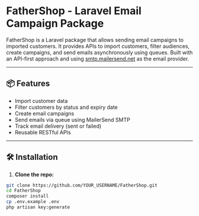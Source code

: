 # FatherShop - Laravel Email Campaign Package

FatherShop is a Laravel package that allows sending email campaigns to imported customers. It provides APIs to import customers, filter audiences, create campaigns, and send emails asynchronously using queues. Built with an API-first approach and using [smtp.mailersend.net](https://www.mailersend.com/) as the email provider.

---

## 📦 Features

- Import customer data
- Filter customers by status and expiry date
- Create email campaigns
- Send emails via queue using MailerSend SMTP
- Track email delivery (sent or failed)
- Reusable RESTful APIs

---

## 🛠 Installation

1. **Clone the repo:**

```bash
git clone https://github.com/YOUR_USERNAME/FatherShop.git
cd FatherShop
composer install
cp .env.example .env
php artisan key:generate
